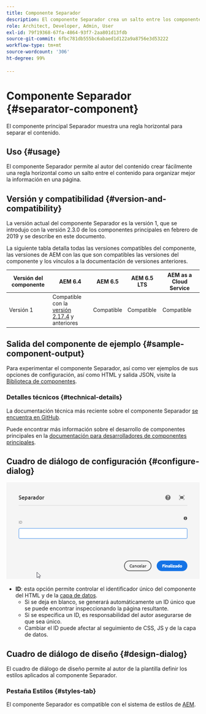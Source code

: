 ```yaml
---
title: Componente Separador
description: El componente Separador crea un salto entre los componentes de una página
role: Architect, Developer, Admin, User
exl-id: 79f19368-67fa-4864-93f7-2aa801d13fdb
source-git-commit: 6fbc781db555bc6abaed1d122a9a8756e3d53222
workflow-type: tm+mt
source-wordcount: '306'
ht-degree: 99%

---
```


# Componente Separador {#separator-component}

El componente principal Separador muestra una regla horizontal para separar el contenido.

## Uso {#usage}

El componente Separador permite al autor del contenido crear fácilmente una regla horizontal como un salto entre el contenido para organizar mejor la información en una página.

## Versión y compatibilidad {#version-and-compatibility}

La versión actual del componente Separador es la versión 1, que se introdujo con la versión 2.3.0 de los componentes principales en febrero de 2019 y se describe en este documento.

La siguiente tabla detalla todas las versiones compatibles del componente, las versiones de AEM con las que son compatibles las versiones del componente y los vínculos a la documentación de versiones anteriores.

| Versión del componente | AEM 6.4 | AEM 6.5 | AEM 6.5 LTS | AEM as a Cloud Service |
|---|---|---|---|---|
| Versión 1 | Compatible con la <br>[versión 2.17.4](/help/versions.md) y anteriores | Compatible | Compatible | Compatible |

## Salida del componente de ejemplo {#sample-component-output}

Para experimentar el componente Separador, así como ver ejemplos de sus opciones de configuración, así como HTML y salida JSON, visite la [Biblioteca de componentes](https://adobe.com/go/aem_cmp_library_separator_es).

### Detalles técnicos {#technical-details}

La documentación técnica más reciente sobre el componente Separador [se encuentra en GitHub](https://adobe.com/go/aem_cmp_tech_separator_v1_es).

Puede encontrar más información sobre el desarrollo de componentes principales en la [documentación para desarrolladores de componentes principales](/help/developing/overview.md).

## Cuadro de diálogo de configuración {#configure-dialog}

![Cuadro de diálogo de edición del componente Separador](/help/assets/separator-edit.png)

* **ID**: esta opción permite controlar el identificador único del componente del HTML y de la [capa de datos](/help/developing/data-layer/overview.md).
   * Si se deja en blanco, se generará automáticamente un ID único que se puede encontrar inspeccionando la página resultante.
   * Si se especifica un ID, es responsabilidad del autor asegurarse de que sea único.
   * Cambiar el ID puede afectar al seguimiento de CSS, JS y de la capa de datos.

## Cuadro de diálogo de diseño {#design-dialog}

El cuadro de diálogo de diseño permite al autor de la plantilla definir los estilos aplicados al componente Separador.

### Pestaña Estilos {#styles-tab}

El componente Separador es compatible con el sistema de estilos de [AEM](/help/get-started/authoring.md#component-styling).
